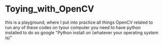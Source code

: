 # Toying_with_OpenCV
 
this is a playground, where I put into practice all things OpenCV related
to run any of these codes on tyour computer you need to have python installed
to do so google "Python install on (whatever your operating system is)"